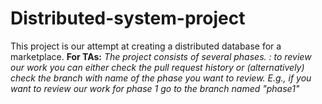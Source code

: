 # Distributed-system-project
This project is our attempt at creating a distributed database for a marketplace.
**For TAs:**
  *The project consists of several phases. : to review our work you can either check the pull request history or (alternatively) check the branch with name of the phase you want to review. E.g., if you want to review our work for phase 1 go to the branch named "phase1"*
